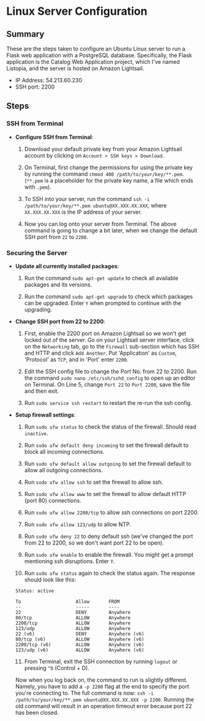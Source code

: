 # Linux Server Configuration

## Summary

These are the steps taken to configure an Ubuntu Linux server to run a Flask web application with a PostgreSQL database. Specifically, the Flask application is the Catalog Web Application project, which I've named Listopia, and the server is hosted on Amazon Lightsail.

- IP Address: 54.213.60.230
- SSH port: 2200


## Steps

### SSH from Terminal

* **Configure SSH from Terminal**:
  1. Download your default private key from your Amazon Lightsail account by clicking on `Account > SSH keys > Download`.

  2. On Terminal, first change the permissions for using the private key by running the command `chmod 400 /path/to/your/key/**.pem`. (`**.pem` is a placeholder for the private key name, a file which ends with `.pem`).

  3. To SSH into your server, run the command `ssh -i /path/to/your/key/**.pem ubuntu@XX.XXX.XX.XXX`, where `XX.XXX.XX.XXX` is the IP address of your server.

  4. Now you can log onto your server from Terminal. The above command is going to change a bit later, when we change the default SSH port from `22` to `2200`.

### Securing the Server

* **Update all currently installed packages**:
  1. Run the command `sudo apt-get update` to check all available packages and its versions.

  2. Run the command `sudo apt-get upgrade` to check which packages can be upgraded. Enter `Y` when prompted to continue with the upgrading.

* **Change SSH port from 22 to 2200**:
  1. First, enable the 2200 port on Amazon Lightsail so we won't get locked out of the server. Go on your Lightsail server interface, click on the `Networking` tab, go to the `Firewall` sub-section which has SSH and HTTP and click `Add Another`. Put 'Application' as `Custom`, 'Protocol' as `TCP`, and in 'Port' enter `2200`.

  2. Edit the SSH config file to change the Port No. from 22 to 2200. Run the command `sudo nano /etc/ssh/sshd_config` to open up an editor on Terminal. On Line 5, change `Port 22` to `Port 2200`, save the file and then exit.

  3. Run `sudo service ssh restart` to restart the re-run the ssh config.

* **Setup firewall settings**:
  1. Run `sudo ufw status` to check the status of the firewall. Should read `inactive`.

  2. Run `sudo ufw default deny incoming` to set the firewall default to block all incoming connections.

  3. Run `sudo ufw default allow outgoing` to set the firewall default to allow all outgoing connections.

  4. Run `sudo ufw allow ssh` to set the firewall to allow ssh.

  5. Run `sudo ufw allow www` to set the firewall to allow default HTTP (port 80) connections.

  6. Run `sudo ufw allow 2200/tcp` to allow ssh connections on port 2200.

  7. Run `sudo ufw allow 123/udp` to allow NTP.

  8. Run `sudo ufw deny 22` to deny default ssh (we've changed the port from 22 to 2200, so we don't want port 22 to be open).

  9. Run `sudo ufw enable` to enable the firewall. You might get a prompt mentioning ssh disruptions. Enter `Y`.

  10. Run `sudo ufw status` again to check the status again. The response should look like this:

    ```
    Status: active

    To                    Allow       FROM
    --                    -----       ----
    22                    DENY        Anywhere
    80/tcp                ALLOW       Anywhere
    2200/tcp              ALLOW       Anywhere
    123/udp               ALLOW       Anywhere
    22 (v6)               DENY        Anywhere (v6)
    80/tcp (v6)           ALLOW       Anywhere (v6)
    2200/tcp (v6)         ALLOW       Anywhere (v6)
    123/udp (v6)          ALLOW       Anywhere (v6)
    ```

  11. From Terminal, exit the SSH connection by running `logout` or pressing `^D` (Control + D).

  Now when you log back on, the command to run is slightly different. Namely, you have to add a `-p 2200` flag at the end to specify the port you're connecting to. The full command is now:
  `ssh -i /path/to/your/key/**.pem ubuntu@XX.XXX.XX.XXX -p 2200`. Running the old command will result in an operation timeout error because port 22 has been closed.
